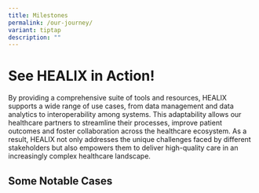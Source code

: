 ```yaml
---
title: Milestones
permalink: /our-journey/
variant: tiptap
description: ""
---
```

<h1>See HEALIX in Action!</h1>
<p>By providing a comprehensive suite of tools and resources, HEALIX supports
a wide range of use cases, from data management and data analytics to interoperability
among systems. This adaptability allows our healthcare partners to streamline
their processes, improve patient outcomes and foster collaboration across
the healthcare ecosystem. As a result, HEALIX not only addresses the unique
challenges faced by different stakeholders but also empowers them to deliver
high-quality care in an increasingly complex healthcare landscape.</p>
<p></p>
<h2>Some Notable Cases</h2>
<p></p>
<p></p>